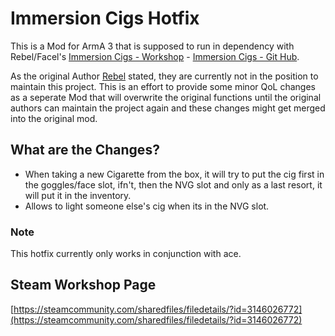 # Immersion Cigs Hotfix

This is a Mod for ArmA 3 that is supposed to run in dependency with Rebel/Facel's [Immersion Cigs - Workshop](https://steamcommunity.com/sharedfiles/filedetails/?id=753946944) - [Immersion Cigs - Git Hub](https://github.com/rebelvg/immersion_cigs/tree/master).

As the original Author [Rebel](https://github.com/rebelvg) stated, they are currently not in the position to maintain this project. 
This is an effort to provide some minor QoL changes as a seperate Mod that will overwrite the original functions until the original authors can maintain the project again and these changes might get merged into the original mod.

## What are the Changes?

- When taking a new Cigarette from the box, it will try to put the cig first in the goggles/face slot, ifn't, then the NVG slot and only as a last resort, it will put it in the inventory.
- Allows to light someone else's cig when its in the NVG slot.


### Note
This hotfix currently only works in conjunction with ace.


## Steam Workshop Page
[https://steamcommunity.com/sharedfiles/filedetails/?id=3146026772](https://steamcommunity.com/sharedfiles/filedetails/?id=3146026772)
